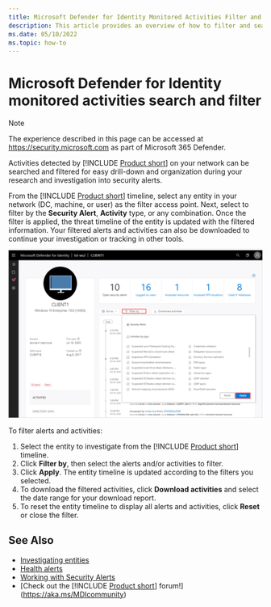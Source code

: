 ```yaml
---
title: Microsoft Defender for Identity Monitored Activities Filter and Search
description: This article provides an overview of how to filter and search monitored activities using Microsoft Defender for Identity.
ms.date: 05/10/2022
ms.topic: how-to
---
```


# Microsoft Defender for Identity monitored activities search and filter

> [!NOTE]
> The experience described in this page can be accessed at <https://security.microsoft.com> as part of Microsoft 365 Defender.

Activities detected by [!INCLUDE [Product short](includes/product-short.md)] on your network can be searched and filtered for easy drill-down and organization during your research and investigation into security alerts.

From the [!INCLUDE [Product short](includes/product-short.md)] timeline, select any entity in your network (DC, machine, or user) as the filter access point. Next, select to filter by the **Security Alert**, **Activity** type, or any combination. Once the filter is applied, the threat timeline of the entity is updated with the filtered information. Your filtered alerts and activities can also be downloaded to continue your investigation or tracking in other tools.

![Filter alerts and activities.](media/activities-filter.png)

To filter alerts and activities:

 1. Select the entity to investigate from the [!INCLUDE [Product short](includes/product-short.md)] timeline.
 2. Click **Filter by**, then select the alerts and/or activities to filter.
 3. Click **Apply**. The entity timeline is updated according to the filters you selected.
 4. To download the filtered activities, click **Download activities** and select the date range for your download report.
 5. To reset the entity timeline to display all alerts and activities, click **Reset** or close the filter.

## See Also

- [Investigating entities](investigate-entity.md)
- [Health alerts](health-alerts.md)
- [Working with Security Alerts](working-with-suspicious-activities.md)
- [Check out the [!INCLUDE [Product short](includes/product-short.md)] forum!](<https://aka.ms/MDIcommunity>)
